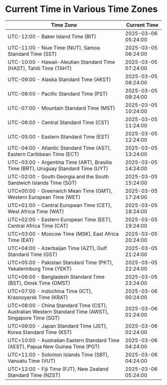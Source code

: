 # Current Time in Various Time Zones

| Time Zone | Current Time |
|-----------|--------------|
| UTC-12:00 - Baker Island Time (BIT) | 2025-03-06 05:24:00 |
| UTC-11:00 - Niue Time (NUT), Samoa Standard Time (SST) | 2025-03-05 06:24:00 |
| UTC-10:00 - Hawaii-Aleutian Standard Time (HAST), Tahiti Time (TAHT) | 2025-03-05 07:24:00 |
| UTC-09:00 - Alaska Standard Time (AKST) | 2025-03-05 08:24:00 |
| UTC-08:00 - Pacific Standard Time (PST) | 2025-03-05 09:24:00 |
| UTC-07:00 - Mountain Standard Time (MST) | 2025-03-05 10:24:00 |
| UTC-06:00 - Central Standard Time (CST) | 2025-03-05 11:24:00 |
| UTC-05:00 - Eastern Standard Time (EST) | 2025-03-05 12:24:00 |
| UTC-04:00 - Atlantic Standard Time (AST), Eastern Caribbean Time (ECT) | 2025-03-05 13:24:00 |
| UTC-03:00 - Argentina Time (ART), Brasília Time (BRT), Uruguay Standard Time (UYT) | 2025-03-05 14:24:00 |
| UTC-02:00 - South Georgia and the South Sandwich Islands Time (SGT) | 2025-03-05 15:24:00 |
| UTC±00:00 - Greenwich Mean Time (GMT), Western European Time (WET) | 2025-03-05 17:24:00 |
| UTC+01:00 - Central European Time (CET), West Africa Time (WAT) | 2025-03-05 18:24:00 |
| UTC+02:00 - Eastern European Time (EET), Central Africa Time (CAT) | 2025-03-05 19:24:00 |
| UTC+03:00 - Moscow Time (MSK), East Africa Time (EAT) | 2025-03-05 20:24:00 |
| UTC+04:00 - Azerbaijan Time (AZT), Gulf Standard Time (GST) | 2025-03-05 21:24:00 |
| UTC+05:00 - Pakistan Standard Time (PKT), Yekaterinburg Time (YEKT) | 2025-03-05 22:24:00 |
| UTC+06:00 - Bangladesh Standard Time (BST), Omsk Time (OMST) | 2025-03-05 23:24:00 |
| UTC+07:00 - Indochina Time (ICT), Krasnoyarsk Time (KRAT) | 2025-03-06 00:24:00 |
| UTC+08:00 - China Standard Time (CST), Australian Western Standard Time (AWST), Singapore Time (SGT) | 2025-03-06 01:24:00 |
| UTC+09:00 - Japan Standard Time (JST), Korea Standard Time (KST) | 2025-03-06 02:24:00 |
| UTC+10:00 - Australian Eastern Standard Time (AEST), Papua New Guinea Time (PGT) | 2025-03-06 04:24:00 |
| UTC+11:00 - Solomon Islands Time (SBT), Vanuatu Time (VUT) | 2025-03-06 04:24:00 |
| UTC+12:00 - Fiji Time (FJT), New Zealand Standard Time (NZST) | 2025-03-06 05:24:00 |
